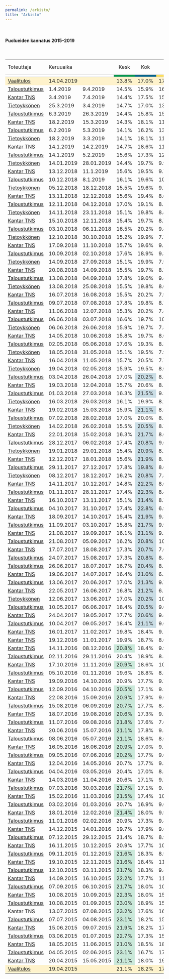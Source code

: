 ```yaml
---
permalink: /arkisto/
title: "Arkisto"
---
```

<br>
<h4>Puolueiden kannatus 2015–2019</h4><br>
<div style="overflow-x:auto;">
<table>
<tr style="text-align:center"><td style="text-align:left">Toteuttaja</td><td style="text-align:left">Keruuaika</td><td></td><td>Kesk</td><td>Kok</td><td>PS</td><td>SDP</td><td>Vihr</td><td>Vas</td><td>SFP</td><td>KD</td><td>Sin</td><td>Muut</td><td style="text-align:left">Otanta</td><td style="text-align:left">Ilmoitettu virhemarginaali</td></tr>

<tr style="border-top:1px solid lightgrey; border-bottom:1px solid lightgrey">
					<td style="background-color:white"></td>
					<td colspan="2" style="background-color:white"></td>
					<td style="background-color:#01954B"></td>
					<td style="background-color:#006288"></td>
					<td style="background-color:#FFDE55"></td>
					<td style="background-color:#E11931"></td>
					<td style="background-color:#61BF1A"></td>
					<td style="background-color:#941E24"></td>
					<td style="background-color:#FFDD93"></td>
					<td style="background-color:#18359B"></td>
					<td style="background-color:#003680"></td>
					<td style="background-color:grey"></td>
					<td style="background-color:white"></td>
					<td style="background-color:white"></td>
				</tr>

<tr style="background-color:#fef2cb">
<td><a href="https://web.archive.org/web/20210126104221/https://tulospalvelu.vaalit.fi/EKV-2019/fi/tulos_kokomaa.html" target="_blank" rel="noopener">Vaalitulos</td><td colspan="2">14.04.2019</td>
<td>13.8%</td>
<td>17.0%</td>
<td>17.5%</td>
<td>17.7%</td>
<td>11.5%</td>
<td>8.2%</td>
<td>4.5%</td>
<td>3.9%</td>
<td>1.0%</td>
<td>4.4%</td>
<td>&#8211;</td>
<td>&#8211;</td>
<td>&#8211;</td>
</tr>

<tr>
<td><a href="https://web.archive.org/web/20210126104221/https://yle.fi/uutiset/3-10731903" target="_blank" rel="noopener">Taloustutkimus</a></td>
<td>1.4.2019</td>
<td>9.4.2019</td>
<td>14.5%</td>
<td>15.9%</td>
<td>16.3%</td>
<td style="background-color:#E1193133">19.0%</td>
<td>12.2%</td>
<td>8.7%</td>
<td>4.9%</td>
<td>4.3%</td>
<td>0.8%</td>
<td>3.1%</td>
<td>1253</td>
<td>2.3%</td>
</tr>

<tr>
<td><a href="https://web.archive.org/web/20210126104221/https://www.hs.fi/politiikka/art-2000006063719.html" target="_blank" rel="noopener">Kantar TNS</a></td>
<td>3.4.2019</td>
<td>7.4.2019</td>
<td>14.4%</td>
<td>17.5%</td>
<td>15.0%</td>
<td style="background-color:#E1193133">19.5%</td>
<td>12.0%</td>
<td>9.6%</td>
<td>4.4%</td>
<td>4.1%</td>
<td>1.1%</td>
<td>2.4%</td>
<td>2000</td>
<td>2.3%</td>
</tr>

<tr>
<td><a href="https://web.archive.org/web/20210126104221/https://www.iltalehti.fi/eduskuntavaalit-2019/a/bf9585db-d2a3-4e8c-8df3-6b582119fe44" target="_blank" rel="noopener">Tietoykkönen</a></td>
<td>25.3.2019</td>
<td>3.4.2019</td>
<td>14.7%</td>
<td>17.0%</td>
<td>13.4%</td>
<td style="background-color:#E1193133">19.6%</td>
<td>13.3%</td>
<td>9.1%</td>
<td>3.9%</td>
<td>4.1%</td>
<td>2.0%</td>
<td>2.9%</td>
<td>1202</td>
<td>2.3%</td>
</tr>

<tr>
<td><a href="https://web.archive.org/web/20210126104221/https://yle.fi/uutiset/3-10711554" target="_blank" rel="noopener">Taloustutkimus</a></td>
<td>6.3.2019</td>
<td>26.3.2019</td>
<td>14.4%</td>
<td>15.8%</td>
<td>15.1%</td>
<td style="background-color:#E1193133">20.1%</td>
<td>13.0%</td>
<td>8.9%</td>
<td>4.3%</td>
<td>3.5%</td>
<td>0.9%</td>
<td>3.1%</td>
<td>1222</td>
<td>2.3%</td>
</tr>

<tr>
<td><a href="https://web.archive.org/web/20210126104221/https://www.hs.fi/politiikka/art-2000006041160.html" target="_blank" rel="noopener">Kantar TNS</a></td>
<td>18.2.2019</td>
<td>15.3.2019</td>
<td>14.3%</td>
<td>18.1%</td>
<td>11.1%</td>
<td style="background-color:#E1193133">21.0%</td>
<td>14.0%</td>
<td>8.9%</td>
<td>4.4%</td>
<td>4.2%</td>
<td>1.2%</td>
<td>2.8%</td>
<td>2490</td>
<td>2.0%</td>
</tr>

<tr>
<td><a href="https://web.archive.org/web/20210126104221/https://yle.fi/uutiset/3-10675599" target="_blank" rel="noopener">Taloustutkimus</a></td>
<td>6.2.2019</td>
<td>5.3.2019</td>
<td>14.1%</td>
<td>16.2%</td>
<td>13.3%</td>
<td style="background-color:#E1193133">21.3%</td>
<td>13.7%</td>
<td>8.9%</td>
<td>4.7%</td>
<td>3.5%</td>
<td>1.8%</td>
<td>2.5%</td>
<td>1777</td>
<td>2.0%</td>
</tr>

<tr>
<td><a href="https://web.archive.org/web/20210126104221/https://www.iltalehti.fi/politiikka/a/0aa498ae-9177-4503-8fff-1144d50093bb" target="_blank" rel="noopener">Tietoykkönen</a></td>
<td>18.2.2019</td>
<td>3.3.2019</td>
<td>14.1%</td>
<td>18.1%</td>
<td>11.2%</td>
<td style="background-color:#E1193133">21.3%</td>
<td>13.2%</td>
<td>9.0%</td>
<td>4.1%</td>
<td>4.1%</td>
<td>2.3%</td>
<td>2.6%</td>
<td>1198</td>
<td>2.3%</td>
</tr>

<tr>
<td><a href="https://web.archive.org/web/20210126104221/https://www.hs.fi/politiikka/art-2000006008160.html" target="_blank" rel="noopener">Kantar TNS</a></td>
<td>14.1.2019</td>
<td>14.2.2019</td>
<td>14.7%</td>
<td>18.6%</td>
<td>11.4%</td>
<td style="background-color:#E1193133">20.8%</td>
<td>13.6%</td>
<td>8.7%</td>
<td>4.3%</td>
<td>4.0%</td>
<td>1.0%</td>
<td>2.9%</td>
<td>1693</td>
<td>2.0%</td>
</tr>

<tr>
<td><a href="https://web.archive.org/web/20210126104221/https://yle.fi/uutiset/3-10633111" target="_blank" rel="noopener">Taloustutkimus</a></td>
<td>14.1.2019</td>
<td>5.2.2019</td>
<td>15.6%</td>
<td>17.3%</td>
<td>12.0%</td>
<td style="background-color:#E1193133">20.1%</td>
<td>14.6%</td>
<td>8.6%</td>
<td>4.0%</td>
<td>3.6%</td>
<td>1.4%</td>
<td>2.7%</td>
<td>1794</td>
<td>2.0%</td>
</tr>

<tr>
<td><a href="https://web.archive.org/web/20210126104221/https://www.iltalehti.fi/politiikka/a/517e1d9b-b560-4b06-abdb-68e76801b627" target="_blank" rel="noopener">Tietoykkönen</td>
<td>14.01.2019</td>
<td>28.01.2019</td>
<td>14.4%</td>
<td>19.7%</td>
<td>9.9%</td>
<td style="background-color:#E1193133">21.0%</td>
<td>13.0%</td>
<td>8.9%</td>
<td>4.2%</td>
<td>4.3%</td>
<td>2.1%</td>
<td>2.5%</td>
<td>1145</td>
<td>2.4%</td>
</tr>

<tr>
<td><a href="https://web.archive.org/web/20210126104221/https://www.hs.fi/politiikka/art-2000005967576.html" target="_blank" rel="noopener">Kantar TNS</td>
<td>13.12.2018</td>
<td>11.1.2019</td>
<td>15.6%</td>
<td>19.5%</td>
<td>9.7%</td>
<td style="background-color:#E1193133">20.9%</td>
<td>12.9%</td>
<td>9.4%</td>
<td>4.3%</td>
<td>4.0%</td>
<td>1.1%</td>
<td>2.6%</td>
<td>2282</td>
<td>2.0%</td>
</tr>

<tr>
<td><a href="https://web.archive.org/web/20210126104221/https://yle.fi/uutiset/3-10588026" target="_blank" rel="noopener">Taloustutkimus</td>
<td>10.12.2018</td>
<td>8.1.2019</td>
<td>16.1%</td>
<td>19.6%</td>
<td>10.2%</td>
<td style="background-color:#E1193133">21.2%</td>
<td>13.6%</td>
<td>9.5%</td>
<td>2.5%</td>
<td>4.2%</td>
<td>1.0%</td>
<td>2.1%</td>
<td>1534</td>
<td>2.1%</td>
</tr>

<tr><td><a href="https://web.archive.org/web/20210126104221/https://www.iltalehti.fi/politiikka/a/074e55f6-9bdf-41fe-8bb9-7774f58a6697" target="_blank" rel="noopener">Tietoykkönen</td><td>05.12.2018</td><td>18.12.2018</td><td>15.5%</td><td>19.6%</td><td>9.7%</td><td style="background-color:#E1193133">20.7%</td><td>12.9%</td><td>9.1%</td><td>4.1%</td><td>3.9%</td><td>1.8%</td><td>2.7%</td><td>1150</td><td>2.3%</td></tr>

<tr><td><a href="https://web.archive.org/web/20210126104221/https://www.hs.fi/politiikka/art-2000005933593.html" target="_blank" rel="noopener">Kantar TNS</td><td>13.11.2018</td><td>12.12.2018</td><td>15.6%</td><td>19.4%</td><td>8.6%</td><td style="background-color:#E1193133">21.4%</td><td>13.4%</td><td>9.6%</td><td>4.4%</td><td>4.1%</td><td>1.2%</td><td>2.3%</td><td>2280</td><td>2.0%</td></tr>

<tr><td><a href="https://web.archive.org/web/20210126104221/https://yle.fi/uutiset/3-10540626" target="_blank" rel="noopener">Taloustutkimus</td><td>12.11.2018</td><td>04.12.2018</td><td>17.0%</td><td>19.1%</td><td>8.1%</td><td style="background-color:#E1193133">21.5%</td><td>13.9%</td><td>8.5%</td><td>4.0%</td><td>4.1%</td><td>1.5%</td><td>2.3%</td><td>1810</td><td>2.0%</td></tr>

<tr><td><a href="https://web.archive.org/web/20210126104221/https://www.iltalehti.fi/politiikka/a/54bb6f61-a1a3-4e85-9ca2-a83099784e05" target="_blank" rel="noopener">Tietoykkönen</td><td>14.11.2018</td><td>23.11.2018</td><td>15.1%</td><td>19.8%</td><td>8.4%</td><td style="background-color:#E1193133">21.4%</td><td>13.6%</td><td>9.3%</td><td>4.5%</td><td>3.7%</td><td>2.2%</td><td>2.0%</td><td>1164</td><td>2.4%</td></tr>

<tr><td><a href="https://web.archive.org/web/20210126104221/https://www.hs.fi/politiikka/art-2000005901149.html" target="_blank" rel="noopener">Kantar TNS</td><td>15.10.2018</td><td>12.11.2018</td><td>15.4%</td><td>19.7%</td><td>8.7%</td><td style="background-color:#E1193133">22.4%</td><td>12.5%</td><td>9.7%</td><td>4.4%</td><td>4.0%</td><td>1.2%</td><td>2.0%</td><td>2314</td><td>2.0%</td></tr>

<tr><td><a href="https://web.archive.org/web/20210126104221/https://yle.fi/uutiset/3-10496137" target="_blank" rel="noopener">Taloustutkimus</td><td>03.10.2018</td><td>06.11.2018</td><td>16.5%</td><td>20.2%</td><td>9.8%</td><td style="background-color:#E1193133">22.7%</td><td>11.3%</td><td>9.2%</td><td>4.3%</td><td>3.5%</td><td>1.1%</td><td>1.4%</td><td>2024</td><td>1.8%</td></tr>

<tr><td><a href="https://web.archive.org/web/20210126104221/https://www.iltalehti.fi/politiikka/e655ddb1-976c-496e-8e6f-4caa393113cf_pi.shtml" target="_blank" rel="noopener">Tietoykkönen</td><td>12.10.2018</td><td>30.10.2018</td><td>15.2%</td><td>19.9%</td><td>7.7%</td><td style="background-color:#E1193133">22.0%</td><td>12.9%</td><td>9.5%</td><td>4.2%</td><td>3.8%</td><td>2.3%</td><td>2.5%</td><td>1107</td><td>2.4%</td></tr>

<tr><td><a href="https://web.archive.org/web/20210126104221/https://www.hs.fi/politiikka/art-2000005865488.html" target="_blank" rel="noopener">Kantar TNS</td><td>17.09.2018</td><td>11.10.2018</td><td>15.7%</td><td>19.6%</td><td>9.1%</td><td style="background-color:#E1193133">22.0%</td><td>12.0%</td><td>9.8%</td><td>4.4%</td><td>3.8%</td><td>1.4%</td><td>2.2%</td><td>2386</td><td>2.0%</td></tr>

<tr><td><a href="https://web.archive.org/web/20210126104221/https://yle.fi/uutiset/3-10436852" target="_blank" rel="noopener">Taloustutkimus</td><td>10.09.2018</td><td>02.10.2018</td><td>17.6%</td><td>18.9%</td><td>9.3%</td><td style="background-color:#E1193133">22.6%</td><td>11.6%</td><td>9.8%</td><td>3.7%</td><td>4.1%</td><td>1.1%</td><td>1.3%</td><td>1394</td><td>2.1%</td></tr>

<tr><td><a href="https://web.archive.org/web/20210126104221/https://www.aamulehti.fi/uutiset/uusi-kannatuskysely-julki-vihreiden-alamaki-jatkuu-yha-touko-aallon-sijainen-maria-ohisalo-viime-kesa-oli-kaannekohta-201223416/" target="_blank" rel="noopener">Tietoykkönen</td><td>14.09.2018</td><td>27.09.2018</td><td>15.1%</td><td>19.9%</td><td>7.9%</td><td style="background-color:#E1193133">22.2%</td><td>12.3%</td><td>9.5%</td><td>4.3%</td><td>3.9%</td><td>2.5%</td><td>2.4%</td><td>1052</td><td>2.5%</td></tr>

<tr><td><a href="https://web.archive.org/web/20210126104221/https://www.hs.fi/politiikka/art-2000005832925.html" target="_blank" rel="noopener">Kantar TNS</td><td>20.08.2018</td><td>14.09.2018</td><td>15.5%</td><td>19.7%</td><td>8.7%</td><td style="background-color:#E1193133">21.4%</td><td>12.9%</td><td>9.6%</td><td>4.5%</td><td>3.9%</td><td>1.6%</td><td>2.2%</td><td>1595</td><td>2.0%</td></tr>

<tr><td><a href="https://web.archive.org/web/20210126104221/https://yle.fi/uutiset/3-10387592" target="_blank" rel="noopener">Taloustutkimus</td><td>13.08.2018</td><td>04.09.2018</td><td>17.8%</td><td>19.0%</td><td>9.4%</td><td style="background-color:#E1193133">20.3%</td><td>12.6%</td><td>9.1%</td><td>4.3%</td><td>3.5%</td><td>1.6%</td><td>2.4%</td><td>1460</td><td>2.1%</td></tr>

<tr><td><a href="https://web.archive.org/web/20210126104221/https://www.aamulehti.fi/uutiset/kannatuskysely-sdpn-antti-rinne-alkaa-jo-nayttaa-paaministerilta-ero-kokoomukseen-venyy-201168929/" target="_blank" rel="noopener">Tietoykkönen</td><td>13.08.2018</td><td>25.08.2018</td><td>15.5%</td><td>19.8%</td><td>8.0%</td><td style="background-color:#E1193133">21.9%</td><td>13.1%</td><td>9.1%</td><td>4.2%</td><td>3.7%</td><td>2.1%</td><td>2.6%</td><td>1157</td><td>2.4%</td></tr>

<tr><td><a href="https://web.archive.org/web/20210126104221/https://www.hs.fi/politiikka/art-2000005800045.html" target="_blank" rel="noopener">Kantar TNS</td><td>16.07.2018</td><td>16.08.2018</td><td>15.5%</td><td>20.2%</td><td>7.9%</td><td style="background-color:#E1193133">21.7%</td><td>13.7%</td><td>9.6%</td><td>4.3%</td><td>4.1%</td><td>1.2%</td><td>2.0%</td><td>1544</td><td>2.0%</td></tr>

<tr><td><a href="https://web.archive.org/web/20210126104221/https://yle.fi/uutiset/3-10343087" target="_blank" rel="noopener">Taloustutkimus</td><td>09.07.2018</td><td>07.08.2018</td><td>17.8%</td><td>19.8%</td><td>8.7%</td><td style="background-color:#E1193133">21.2%</td><td>13.6%</td><td>7.7%</td><td>4.3%</td><td>3.8%</td><td>0.8%</td><td>2.3%</td><td>1501</td><td>2.1%</td></tr>

<tr><td><a href="https://web.archive.org/web/20210126104221/https://www.hs.fi/politiikka/art-2000005760310.html" target="_blank" rel="noopener">Kantar TNS</td><td>11.06.2018</td><td>12.07.2018</td><td>15.3%</td><td>20.2%</td><td>7.8%</td><td style="background-color:#E1193133">22.1%</td><td>13.2%</td><td>9.6%</td><td>4.3%</td><td>4.2%</td><td>1.3%</td><td>2.0%</td><td>1660</td><td>2.0%</td></tr>

<tr><td><a href="https://web.archive.org/web/20210126104221/https://yle.fi/uutiset/3-10287615" target="_blank" rel="noopener">Taloustutkimus</td><td>06.06.2018</td><td>03.07.2018</td><td>16.6%</td><td>19.7%</td><td>10.3%</td><td style="background-color:#E1193133">20.3%</td><td>13.9%</td><td>8.6%</td><td>3.3%</td><td>3.6%</td><td>1.1%</td><td>2.6%</td><td>1540</td><td>2.1%</td></tr>

<tr><td><a href="https://web.archive.org/web/20210126104221/https://www.iltalehti.fi/politiikka/201806282201041161_pi.shtml" target="_blank" rel="noopener">Tietoykkönen</td><td>06.06.2018</td><td>26.06.2018</td><td>15.9%</td><td>19.7%</td><td>7.8%</td><td style="background-color:#E1193133">20.2%</td><td>13.9%</td><td>9.4%</td><td>4.6%</td><td>3.9%</td><td>2.6%</td><td>2.0%</td><td>1145</td><td>2.3%</td></tr>

<tr><td><a href="https://web.archive.org/web/20210126104221/https://www.hs.fi/politiikka/art-2000005718665.html" target="_blank" rel="noopener">Kantar TNS</td><td>14.05.2018</td><td>10.06.2018</td><td>15.8%</td><td>19.7%</td><td>8.0%</td><td style="background-color:#E1193133">21.6%</td><td>13.5%</td><td>9.2%</td><td>4.5%</td><td>3.9%</td><td>1.7%</td><td>2.1%</td><td>1520</td><td>2.0%</td></tr>

<tr><td><a href="https://web.archive.org/web/20210126104221/https://yle.fi/uutiset/3-10240365#start=252" target="_blank" rel="noopener">Taloustutkimus</td><td>02.05.2018</td><td>05.06.2018</td><td>17.6%</td><td>19.3%</td><td>8.3%</td><td style="background-color:#E1193133">20.0%</td><td>14.4%</td><td>8.9%</td><td>3.9%</td><td>3.4%</td><td>1.7%</td><td>2.5%</td><td>2115</td><td>1.8%</td></tr>

<tr><td><a href="https://web.archive.org/web/20210126104221/https://www.iltalehti.fi/politiikka/201806032200988376_pi.shtml" target="_blank" rel="noopener">Tietoykkönen</td><td>18.05.2018</td><td>31.05.2018</td><td>15.1%</td><td>19.5%</td><td>7.9%</td><td style="background-color:#E1193133">21.2%</td><td>13.1%</td><td>9.0%</td><td>4.8%</td><td>4.3%</td><td>2.5%</td><td>2.6%</td><td>1152</td><td>2.4%</td></tr>

<tr><td><a href="https://web.archive.org/web/20210126104221/https://www.hs.fi/politiikka/art-2000005682873.html" target="_blank" rel="noopener">Kantar TNS</td><td>16.04.2018</td><td>11.05.2018</td><td>15.7%</td><td>20.5%</td><td>7.7%</td><td style="background-color:#E1193133">21.2%</td><td>14.2%</td><td>8.7%</td><td>4.4%</td><td>3.8%</td><td>1.7%</td><td>2.1%</td><td>1580</td><td>2.0%</td></tr>

<tr><td><a href="https://web.archive.org/web/20210126104221/http://www.iltalehti.fi/politiikka/201805042200923588_pi.shtml" target="_blank" rel="noopener">Tietoykkönen</td><td>19.04.2018</td><td>02.05.2018</td><td>15.9%</td><td>19.5%</td><td>8.0%</td><td style="background-color:#E1193133">21.8%</td><td>13.2%</td><td>8.7%</td><td>4.6%</td><td>4.0%</td><td>2.1%</td><td>2.2%</td><td>1138</td><td>2.4%</td></tr>

<tr><td><a href="https://web.archive.org/web/20210126104221/https://yle.fi/uutiset/3-10187200" target="_blank" rel="noopener">Taloustutkimus</td><td>03.04.2018</td><td>26.04.2018</td><td>17.0%</td><td style="background-color:#00628833">20.2%</td><td>8.5%</td><td>20.0%</td><td>14.9%</td><td>9.1%</td><td>3.7%</td><td>3.3%</td><td>1.5%</td><td>1.8%</td><td>1505</td><td>2.1%</td></tr>

<tr><td><a href="https://web.archive.org/web/20210126104221/https://www.hs.fi/politiikka/art-2000005645553.html" target="_blank" rel="noopener">Kantar TNS</td><td>19.03.2018</td><td>12.04.2018</td><td>15.7%</td><td>20.6%</td><td>8.1%</td><td style="background-color:#E1193133">21.4%</td><td>14.0%</td><td>8.9%</td><td>4.2%</td><td>3.5%</td><td>1.6%</td><td>2.0%</td><td>1530</td><td>2.0%</td></tr>

<tr><td><a href="https://web.archive.org/web/20210126104221/https://yle.fi/uutiset/3-10136813" target="_blank" rel="noopener">Taloustutkimus</td><td>01.03.2018</td><td>27.03.2018</td><td>16.3%</td><td style="background-color:#00628833">21.5%</td><td>9.2%</td><td>20.2%</td><td>14.2%</td><td>9.0%</td><td>3.5%</td><td>3.3%</td><td>1.5%</td><td>1.3%</td><td>1603</td><td>2.1%</td></tr>

<tr><td><a href="https://web.archive.org/web/20210126104221/http://www.iltalehti.fi/politiikka/201803282200843367_pi.shtml" target="_blank" rel="noopener">Tietoykkönen</td><td>16.03.2018</td><td>26.03.2018</td><td>16.1%</td><td>19.9%</td><td>8.2%</td><td style="background-color:#E1193133">21.0%</td><td>13.3%</td><td>8.7%</td><td>4.4%</td><td>3.9%</td><td>2.0%</td><td>2.5%</td><td>1148</td><td>2.5%</td></tr>

<tr><td><a href="https://web.archive.org/web/20210126104221/https://www.hs.fi/politiikka/art-2000005608179.html" target="_blank" rel="noopener">Kantar TNS</td><td>19.02.2018</td><td>15.03.2018</td><td>15.9%</td><td style="background-color:#00628833">21.1%</td><td>8.5%</td><td>20.8%</td><td>14.5%</td><td>8.5%</td><td>4.1%</td><td>3.2%</td><td>1.4%</td><td>2.0%</td><td>1400</td><td>2.0%</td></tr>

<tr><td><a href="https://web.archive.org/web/20210126104221/https://yle.fi/uutiset/3-10096785" target="_blank" rel="noopener">Taloustutkimus</td><td>07.02.2018</td><td>28.02.2018</td><td>17.0%</td><td>20.0%</td><td>8.5%</td><td style="background-color:#E1193133">21.0%</td><td>14.5%</td><td>8.9%</td><td>2.9%</td><td>3.3%</td><td>1.6%</td><td>2.3%</td><td>1655</td><td>2.1%</td></tr>

<tr><td><a href="https://web.archive.org/web/20210126104221/http://www.iltalehti.fi/politiikka/201802272200776024_pi.shtml" target="_blank" rel="noopener">Tietoykkönen</td><td>14.02.2018</td><td>26.02.2018</td><td>15.5%</td><td style="background-color:#00628833">20.5%</td><td>8.7%</td><td>19.6%</td><td>13.6%</td><td>8.8%</td><td>4.8%</td><td>3.9%</td><td>2.3%</td><td>2.3%</td><td>1142</td><td>2.3%</td></tr>

<tr><td><a href="https://web.archive.org/web/20210126104221/https://www.hs.fi/politiikka/art-2000005577104.html" target="_blank" rel="noopener">Kantar TNS</td><td>22.01.2018</td><td>15.02.2018</td><td>16.3%</td><td style="background-color:#00628833">21.7%</td><td>8.6%</td><td>19.0%</td><td>14.4%</td><td>9.1%</td><td>4.2%</td><td>3.4%</td><td>1.3%</td><td>2.0%</td><td>1400</td><td>?</td></tr>

<tr><td><a href="https://web.archive.org/web/20210126104221/https://yle.fi/uutiset/3-10063466" target="_blank" rel="noopener">Taloustutkimus</td><td>28.12.2017</td><td>06.02.2018</td><td>17.4%</td><td style="background-color:#00628833">20.8%</td><td>9.6%</td><td>18.7%</td><td>14.0%</td><td>8.1%</td><td>4.6%</td><td>3.2%</td><td>1.6%</td><td>2.0%</td><td>2748</td><td>1.6%</td></tr>

<tr><td><a href="https://web.archive.org/web/20210126104221/http://www.iltalehti.fi/politiikka/201801292200705409_pi.shtml" target="_blank" rel="noopener">Tietoykkönen</td><td>19.01.2018</td><td>29.01.2018</td><td>15.4%</td><td style="background-color:#00628833">20.9%</td><td>8.2%</td><td>19.2%</td><td>14.5%</td><td>8.6%</td><td>4.6%</td><td>3.9%</td><td>2.7%</td><td>2.0%</td><td>1208</td><td>2.3%</td></tr>

<tr><td><a href="https://web.archive.org/web/20210126104221/https://www.hs.fi/politiikka/art-2000005546924.html" target="_blank" rel="noopener">Kantar TNS</td><td>12.12.2017</td><td>18.01.2018</td><td>15.6%</td><td style="background-color:#00628833">21.9%</td><td>8.1%</td><td>19.0%</td><td>15.5%</td><td>8.8%</td><td>4.4%</td><td>3.4%</td><td>1.5%</td><td>1.8%</td><td>1400</td><td>?</td></tr>

<tr><td><a href="https://web.archive.org/web/20210126104221/https://yle.fi/uutiset/3-9996681" target="_blank" rel="noopener">Taloustutkimus</td><td>29.11.2017</td><td>27.12.2017</td><td>17.8%</td><td style="background-color:#00628833">19.8%</td><td>8.6%</td><td>17.8%</td><td>14.0%</td><td>8.8%</td><td>4.6%</td><td>4.0%</td><td>2.3%</td><td>2.3%</td><td>1595</td><td>2.0%</td></tr>

<tr><td><a href="https://web.archive.org/web/20210126104221/http://www.iltalehti.fi/politiikka/201712222200623847_pi.shtml" target="_blank" rel="noopener">Tietoykkönen</td><td>08.12.2017</td><td>18.12.2017</td><td>16.2%</td><td style="background-color:#00628833">20.8%</td><td>7.8%</td><td>20.1%</td><td>13.7%</td><td>9.0%</td><td>4.8%</td><td>4.1%</td><td>1.8%</td><td>1.7%</td><td>1146</td><td>2.4%</td></tr>

<tr><td><a href="https://web.archive.org/web/20210126104221/https://www.hs.fi/politiikka/art-2000005488961.html" target="_blank" rel="noopener">Kantar TNS</td><td>14.11.2017</td><td>10.12.2017</td><td>14.8%</td><td style="background-color:#00628833">22.2%</td><td>8.0%</td><td>19.0%</td><td>15.4%</td><td>9.3%</td><td>4.4%</td><td>3.3%</td><td>1.6%</td><td>2.0%</td><td>1555</td><td>2.0%</td></tr>

<tr><td><a href="https://web.archive.org/web/20210126104221/https://yle.fi/uutiset/3-9955728" target="_blank" rel="noopener">Taloustutkimus</td><td>01.11.2017</td><td>28.11.2017</td><td>17.4%</td><td style="background-color:#00628833">22.3%</td><td>8.4%</td><td>19.7%</td><td>14.2%</td><td>8.0%</td><td>3.5%</td><td>3.6%</td><td>1.1%</td><td>1.8%</td><td>1774</td><td>1.9%</td></tr>

<tr><td><a href="https://web.archive.org/web/20210126104221/https://www.hs.fi/politiikka/art-2000005455466.html" target="_blank" rel="noopener">Kantar TNS</td><td>16.10.2017</td><td>13.11.2017</td><td>15.1%</td><td style="background-color:#00628833">21.4%</td><td>8.7%</td><td>19.0%</td><td>15.7%</td><td>8.8%</td><td>4.4%</td><td>3.3%</td><td>1.6%</td><td>2.0%</td><td>1400</td><td>2.0%</td></tr>

<tr><td><a href="https://web.archive.org/web/20210126104221/https://yle.fi/uutiset/3-9911028" target="_blank" rel="noopener">Taloustutkimus</td><td>04.10.2017</td><td>31.10.2017</td><td>17.4%</td><td style="background-color:#00628833">22.8%</td><td>6.9%</td><td>18.4%</td><td>14.0%</td><td>9.0%</td><td>4.9%</td><td>3.4%</td><td>1.3%</td><td>1.9%</td><td>1473</td><td>2.1%%</td></tr>

<tr><td><a href="https://web.archive.org/web/20210126104221/https://www.hs.fi/politiikka/art-2000005417380.html" target="_blank" rel="noopener">Kantar TNS</td><td>18.09.2017</td><td>14.10.2017</td><td>15.4%</td><td style="background-color:#00628833">21.9%</td><td>9.3%</td><td>18.1%</td><td>16.1%</td><td>8.2%</td><td>4.4%</td><td>3.3%</td><td>1.3%</td><td>2.0%</td><td>1400</td><td>2%%</td></tr>

<tr><td><a href="https://web.archive.org/web/20210126104221/https://yle.fi/uutiset/3-9865602" target="_blank" rel="noopener">Taloustutkimus</td><td>11.09.2017</td><td>03.10.2017</td><td>15.8%</td><td style="background-color:#00628833">21.7%</td><td>9.9%</td><td>17.3%</td><td>16.6%</td><td>8.3%</td><td>3.5%</td><td>3.9%</td><td>1.5%</td><td>1.5%</td><td>1204</td><td>2.3%</td></tr>

<tr><td><a href="https://web.archive.org/web/20210126104221/http://www.hs.fi/politiikka/art-2000005379688.html" target="_blank" rel="noopener">Kantar TNS</td><td>21.08.2017</td><td>19.09.2017</td><td>16.1%</td><td style="background-color:#00628833">21.1%</td><td>9.2%</td><td>17.8%</td><td>16.7%</td><td>7.9%</td><td>4.5%</td><td>3.2%</td><td>1.3%</td><td>2.2%</td><td>1733</td><td>2.0%</td></tr>

<tr><td><a href="https://web.archive.org/web/20210126104221/https://yle.fi/uutiset/3-9818447" target="_blank" rel="noopener">Taloustutkimus</td><td>21.08.2017</td><td>05.09.2017</td><td>16.2%</td><td style="background-color:#00628833">20.8%</td><td>10.3%</td><td>15.6%</td><td>17.8%</td><td>8.2%</td><td>4.5%</td><td>3.3%</td><td>1.4%</td><td>1.9%</td><td>1163</td><td>2.3%</td></tr>

<tr><td><a href="https://web.archive.org/web/20210126104221/http://www.hs.fi/politiikka/art-2000005342732.html" target="_blank" rel="noopener">Kantar TNS</td><td>17.07.2017</td><td>18.08.2017</td><td>17.3%</td><td style="background-color:#00628833">20.7%</td><td>7.0%</td><td>17.3%</td><td>17.5%</td><td>8.4%</td><td>4.5%</td><td>3.5%</td><td>1.7%</td><td>2.1%</td><td>1400</td><td>2.0%</td></tr>

<tr><td><a href="https://web.archive.org/web/20210126104221/https://yle.fi/uutiset/3-9779594" target="_blank" rel="noopener">Taloustutkimus</td><td>24.07.2017</td><td>15.08.2017</td><td>17.3%</td><td style="background-color:#00628833">20.8%</td><td>8.8%</td><td>15.9%</td><td>17.6%</td><td>7.7%</td><td>4.8%</td><td>3.7%</td><td>1.6%</td><td>1.8%</td><td>1162</td><td>2.3%</td></tr>

<tr><td><a href="https://web.archive.org/web/20210126104221/https://yle.fi/uutiset/3-9729958" target="_blank" rel="noopener">Taloustutkimus</td><td>26.06.2017</td><td>18.07.2017</td><td>16.7%</td><td style="background-color:#00628833">20.4%</td><td>8.1%</td><td>18.5%</td><td>16.0%</td><td>9.2%</td><td>4.7%</td><td>3.9%</td><td>0.7%</td><td>1.8%</td><td>1248</td><td>2.3%</td></tr>

<tr><td><a href="https://web.archive.org/web/20210126104221/http://www.hs.fi/politiikka/art-2000005295694.html" target="_blank" rel="noopener">Kantar TNS</td><td>19.06.2017</td><td>14.07.2017</td><td>16.4%</td><td style="background-color:#00628833">21.0%</td><td>6.3%</td><td>19.6%</td><td>15.5%</td><td>8.9%</td><td>4.4%</td><td>3.3%</td><td>2.5%</td><td>2.1%</td><td>1400</td><td>2.0%</td></tr>

<tr><td><a href="https://web.archive.org/web/20210126104221/https://yle.fi/uutiset/3-9684222" target="_blank" rel="noopener">Taloustutkimus</td><td>13.06.2017</td><td>20.06.2017</td><td>17.0%</td><td style="background-color:#00628833">21.3%</td><td>9.7%</td><td>17.1%</td><td>15.1%</td><td>8.0%</td><td>4.0%</td><td>3.7%</td><td>2.3%</td><td>1.8%</td><td>1213</td><td>2.8%</td></tr>

<tr><td><a href="https://web.archive.org/web/20210126104221/http://www.hs.fi/politiikka/art-2000005264630.html" target="_blank" rel="noopener">Kantar TNS</td><td>22.05.2017</td><td>16.06.2017</td><td>16.8%</td><td style="background-color:#00628833">21.2%</td><td>6.1%</td><td>19.0%</td><td>14.9%</td><td>8.6%</td><td>4.3%</td><td>3.3%</td><td>3.9%</td><td>1.9%</td><td>1607</td><td>2.0%</td></tr>

<tr><td><a href="https://web.archive.org/web/20210126104221/http://www.iltalehti.fi/kotimaa/201706162200213822_u0.shtml" target="_blank" rel="noopener">Tietoykkönen</td><td>12.06.2017</td><td>13.06.2017</td><td>17.0%</td><td style="background-color:#00628833">20.2%</td><td>10.4%</td><td>17.8%</td><td>14.1%</td><td>9.1%</td><td>5.5%</td><td>4.2%</td><td>0.0%</td><td>1.7%</td><td>850</td><td>3.1%</td></tr>

<tr><td><a href="https://web.archive.org/web/20210126104221/https://yle.fi/uutiset/3-9654431" target="_blank" rel="noopener">Taloustutkimus</td><td>10.05.2017</td><td>06.06.2017</td><td>18.4%</td><td style="background-color:#00628833">20.5%</td><td>9.0%</td><td>17.7%</td><td>15.1%</td><td>8.8%</td><td>4.8%</td><td>3.7%</td><td>0.0%</td><td>2.0%</td><td>1774</td><td>1.9%</td></tr>

<tr><td><a href="https://web.archive.org/web/20210126104221/http://www.hs.fi/kotimaa/art-2000005229709.html" target="_blank" rel="noopener">Kantar TNS</td><td>24.04.2017</td><td>19.05.2017</td><td>17.7%</td><td style="background-color:#00628833">20.6%</td><td>9.4%</td><td>18.7%</td><td>14.3%</td><td>8.6%</td><td>4.6%</td><td>3.7%</td><td>0.0%</td><td>2.4%</td><td>1593</td><td>2.0%</td></tr>

<tr><td><a href="https://web.archive.org/web/20210126104221/http://yle.fi/uutiset/3-9604997" target="_blank" rel="noopener">Taloustutkimus</td><td>10.04.2017</td><td>09.05.2017</td><td>18.4%</td><td style="background-color:#00628833">21.1%</td><td>9.6%</td><td>18.6%</td><td>14.6%</td><td>7.7%</td><td>4.5%</td><td>3.6%</td><td>0.0%</td><td>1.9%</td><td>1957</td><td>1.8%</td></tr>

<tr><td><a href="https://web.archive.org/web/20210126104221/http://www.hs.fi/kotimaa/art-2000005093983.html" target="_blank" rel="noopener">Kantar TNS</td><td>16.01.2017</td><td>11.02.2017</td><td>19.8%</td><td>18.4%</td><td>9.1%</td><td style="background-color:#E1193133">21.6%</td><td>11.1%</td><td>9.1%</td><td>4.8%</td><td>3.5%</td><td>0.0%</td><td>2.6%</td><td>1400</td><td>2.0%</td></tr>

<tr><td><a href="https://web.archive.org/web/20210126104221/http://www.hs.fi/politiikka/art-2000005054805.html" target="_blank" rel="noopener">Kantar TNS</td><td>19.12.2016</td><td>11.01.2017</td><td>19.9%</td><td>18.7%</td><td>8.6%</td><td style="background-color:#E1193133">21.7%</td><td>12.1%</td><td>8.5%</td><td>4.4%</td><td>3.6%</td><td>0.0%</td><td>2.5%</td><td>1400</td><td>2.0%</td></tr>

<tr><td><a href="https://web.archive.org/web/20210126104221/http://www.hs.fi/politiikka/art-2000005008717.html" target="_blank" rel="noopener">Kantar TNS</td><td>14.11.2016</td><td>08.12.2016</td><td style="background-color:#01954B33">20.8%</td><td>18.4%</td><td>9.9%</td><td style="background-color:#E1193133">20.8%</td><td>11.2%</td><td>8.2%</td><td>4.6%</td><td>3.5%</td><td>0.0%</td><td>2.6%</td><td>1420</td><td>2.0%</td></tr>

<tr><td><a href="https://web.archive.org/web/20210126104221/http://yle.fi/uutiset/3-9328474" target="_blank" rel="noopener">Taloustutkimus</td><td>02.11.2016</td><td>29.11.2016</td><td>20.4%</td><td>18.9%</td><td>8.5%</td><td style="background-color:#E1193133">21.1%</td><td>12.6%</td><td>8.6%</td><td>4.0%</td><td>3.6%</td><td>0.0%</td><td>2.3%</td><td>1677</td><td>2.0%</td></tr>

<tr><td><a href="https://web.archive.org/web/20210126104221/http://www.hs.fi/kotimaa/a1479363044435" target="_blank" rel="noopener">Kantar TNS</td><td>17.10.2016</td><td>11.11.2016</td><td style="background-color:#01954B33">20.9%</td><td>18.6%</td><td>10.1%</td><td>20.4%</td><td>11.6%</td><td>7.9%</td><td>4.6%</td><td>3.5%</td><td>0.0%</td><td>2.4%</td><td>1404</td><td>2.0%</td></tr>

<tr><td><a href="https://web.archive.org/web/20210126104221/http://yle.fi/uutiset/3-9268198" target="_blank" rel="noopener">Taloustutkimus</td><td>05.10.2016</td><td>01.11.2016</td><td>19.6%</td><td>18.8%</td><td>8.5%</td><td style="background-color:#E1193133">21.2%</td><td>13.6%</td><td>8.7%</td><td>4.0%</td><td>3.4%</td><td>0.0%</td><td>2.2%</td><td>1430</td><td>2.1%</td></tr>

<tr><td><a href="https://web.archive.org/web/20210126104221/http://www.hs.fi/kotimaa/a1477191189316" target="_blank" rel="noopener">Kantar TNS</td><td>19.09.2016</td><td>14.10.2016</td><td>20.9%</td><td>17.7%</td><td>9.7%</td><td style="background-color:#E1193133">21.3%</td><td>11.8%</td><td>7.9%</td><td>4.7%</td><td>3.5%</td><td>0.0%</td><td>2.4%</td><td>1344</td><td>2.0%</td></tr>

<tr><td><a href="https://web.archive.org/web/20210126104221/http://yle.fi/uutiset/3-9213062" target="_blank" rel="noopener">Taloustutkimus</td><td>12.09.2016</td><td>04.10.2016</td><td style="background-color:#01954B33">20.5%</td><td>17.1%</td><td>9.2%</td><td style="background-color:#E1193133">20.5%</td><td>14.0%</td><td>8.8%</td><td>4.3%</td><td>3.8%</td><td>0.0%</td><td>1.8%</td><td>1132</td><td>1.8%</td></tr>

<tr><td><a href="https://web.archive.org/web/20210126104221/http://www.hs.fi/kotimaa/a1474609563653" target="_blank" rel="noopener">Kantar TNS</td><td>22.08.2016</td><td>15.09.2016</td><td style="background-color:#01954B33">20.9%</td><td>17.9%</td><td>9.6%</td><td>20.2%</td><td>12.6%</td><td>8.6%</td><td>4.6%</td><td>3.3%</td><td>0.0%</td><td>2.3%</td><td>1400</td><td>2.0%</td></tr>

<tr><td><a href="https://web.archive.org/web/20210126104221/http://yle.fi/uutiset/3-9149658" target="_blank" rel="noopener">Taloustutkimus</td><td>15.08.2016</td><td>06.09.2016</td><td style="background-color:#01954B33">20.7%</td><td>17.7%</td><td>8.4%</td><td>20.0%</td><td>13.6%</td><td>9.3%</td><td>4.7%</td><td>3.6%</td><td>0.0%</td><td>2.0%</td><td>1451</td><td>1.6%</td></tr>

<tr><td><a href="https://web.archive.org/web/20210126104221/http://www.hs.fi/kotimaa/a1472266991520" target="_blank" rel="noopener">Kantar TNS</td><td>18.07.2016</td><td>19.08.2016</td><td style="background-color:#01954B33">20.6%</td><td>17.3%</td><td>9.5%</td><td>19.1%</td><td>12.9%</td><td>9.6%</td><td>4.8%</td><td>3.7%</td><td>0.0%</td><td>2.5%</td><td>1400</td><td>?</td></tr>

<tr><td><a href="https://web.archive.org/web/20210126104221/http://yle.fi/uutiset/3-9084353" target="_blank" rel="noopener">Taloustutkimus</td><td>11.07.2016</td><td>09.08.2016</td><td style="background-color:#01954B33">21.8%</td><td>17.6%</td><td>7.6%</td><td>18.9%</td><td>13.7%</td><td>9.8%</td><td>4.3%</td><td>4.3%</td><td>0.0%</td><td>2.0%</td><td>1419</td><td>1.6%</td></tr>

<tr><td><a href="https://web.archive.org/web/20210126104221/http://www.hs.fi/kotimaa/a1469167144673" target="_blank" rel="noopener">Kantar TNS</td><td>20.06.2016</td><td>15.07.2016</td><td style="background-color:#01954B33">21.1%</td><td>17.8%</td><td>9.5%</td><td>18.7%</td><td>13.3%</td><td>9.0%</td><td>4.9%</td><td>3.4%</td><td>0.0%</td><td>2.3%</td><td>1400</td><td>2.0%</td></tr>

<tr><td><a href="https://web.archive.org/web/20210126104221/https://yle.fi/uutiset/3-9006503" target="_blank" rel="noopener">Taloustutkimus</td><td>08.06.2016</td><td>05.07.2016</td><td style="background-color:#01954B33">21.1%</td><td>18.6%</td><td>8.6%</td><td>18.2%</td><td>14.1%</td><td>9.2%</td><td>4.3%</td><td>3.6%</td><td>0.0%</td><td>2.3%</td><td>1469</td><td>1.6%</td></tr>

<tr><td><a href="https://web.archive.org/web/20210126104221/http://www.hs.fi/kotimaa/a1466578309843" target="_blank" rel="noopener">Kantar TNS</td><td>16.05.2016</td><td>16.06.2016</td><td style="background-color:#01954B33">20.9%</td><td>17.0%</td><td>9.1%</td><td>20.6%</td><td>13.6%</td><td>8.2%</td><td>4.7%</td><td>3.7%</td><td>0.0%</td><td>2.2%</td><td>1400</td><td>2.0%</td></tr>

<tr><td><a href="https://web.archive.org/web/20210126104221/https://yle.fi/uutiset/3-8938031" target="_blank" rel="noopener">Taloustutkimus</td><td>09.05.2016</td><td>07.06.2016</td><td style="background-color:#01954B33">20.2%</td><td>17.7%</td><td>9.0%</td><td>20.1%</td><td>14.8%</td><td>8.3%</td><td>4.2%</td><td>3.5%</td><td>0.0%</td><td>2.2%</td><td>2311</td><td>1.3%</td></tr>

<tr><td><a href="https://web.archive.org/web/20210126104221/http://www.hs.fi/kotimaa/a1463718237473" target="_blank" rel="noopener">Kantar TNS</td><td>12.04.2016</td><td>14.05.2016</td><td>20.7%</td><td>17.7%</td><td>9.3%</td><td style="background-color:#E1193133">22.0%</td><td>11.4%</td><td>9.0%</td><td>4.3%</td><td>3.4%</td><td>0.0%</td><td>2.2%</td><td>1622</td><td>2.0%</td></tr>

<tr><td><a href="https://web.archive.org/web/20210126104221/http://yle.fi/uutiset/3-8858274" target="_blank" rel="noopener">Taloustutkimus</td><td>04.04.2016</td><td>03.05.2016</td><td>20.4%</td><td>17.0%</td><td>8.5%</td><td style="background-color:#E1193133">21.5%</td><td>13.5%</td><td>8.5%</td><td>4.5%</td><td>3.6%</td><td>0.0%</td><td>2.5%</td><td>2682</td><td>1.3%</td></tr>

<tr><td><a href="https://web.archive.org/web/20210126104221/http://www.hs.fi/kotimaa/a1460611184042" target="_blank" rel="noopener">Kantar TNS</td><td>14.03.2016</td><td>11.04.2016</td><td>20.6%</td><td>17.1%</td><td>9.7%</td><td style="background-color:#E1193133">21.7%</td><td>11.7%</td><td>8.7%</td><td>4.4%</td><td>3.7%</td><td>0.0%</td><td>2.4%</td><td>1505</td><td>2.0%</td></tr>

<tr><td><a href="https://web.archive.org/web/20210126104221/http://yle.fi/uutiset/3-8778209" target="_blank" rel="noopener">Taloustutkimus</td><td>07.03.2016</td><td>30.03.2016</td><td style="background-color:#01954B33">21.7%</td><td>17.1%</td><td>9.5%</td><td>20.3%</td><td>12.5%</td><td>8.3%</td><td>4.7%</td><td>3.6%</td><td>0.0%</td><td>2.3%</td><td>1690</td><td>1.5%</td></tr>

<tr><td><a href="https://web.archive.org/web/20210126104221/http://www.hs.fi/kotimaa/a1458361251064" target="_blank" rel="noopener">Kantar TNS</td><td>15.02.2016</td><td>11.03.2016</td><td style="background-color:#01954B33">21.5%</td><td>17.4%</td><td>10.2%</td><td>21.4%</td><td>10.9%</td><td>8.3%</td><td>4.5%</td><td>3.5%</td><td>0.0%</td><td>2.3%</td><td>1507</td><td>2.0%</td></tr>

<tr><td><a href="https://web.archive.org/web/20210126104221/http://yle.fi/uutiset/3-8713712" target="_blank" rel="noopener">Taloustutkimus</td><td>03.02.2016</td><td>01.03.2016</td><td>20.7%</td><td>16.9%</td><td>9.0%</td><td style="background-color:#E1193133">22.9%</td><td>10.7%</td><td>8.9%</td><td>4.5%</td><td>3.9%</td><td>0.0%</td><td>2.5%</td><td>1689</td><td>1.5%</td></tr>

<tr><td><a href="https://web.archive.org/web/20210126104221/http://www.hs.fi/kotimaa/a1455778129641" target="_blank" rel="noopener">Kantar TNS</td><td>18.01.2016</td><td>12.02.2016</td><td style="background-color:#01954B33">21.4%</td><td>18.0%</td><td>9.9%</td><td>21.2%</td><td>10.8%</td><td>8.5%</td><td>4.3%</td><td>3.7%</td><td>0.0%</td><td>2.2%</td><td>1583</td><td>2.0%</td></tr>

<tr><td><a href="https://web.archive.org/web/20210126104221/http://yle.fi/uutiset/3-8647361" target="_blank" rel="noopener">Taloustutkimus</td><td>11.01.2016</td><td>02.02.2016</td><td>20.9%</td><td>17.3%</td><td>9.8%</td><td style="background-color:#E1193133">21.5%</td><td>12.3%</td><td>8.6%</td><td>4.1%</td><td>3.4%</td><td>0.0%</td><td>2.1%</td><td>1792</td><td>1.5%</td></tr>

<tr><td><a href="https://web.archive.org/web/20210126104221/http://www.hs.fi/kotimaa/a1453353392750" target="_blank" rel="noopener">Kantar TNS</td><td>14.12.2015</td><td>14.01.2016</td><td>19.7%</td><td>17.9%</td><td>9.6%</td><td style="background-color:#E1193133">22.8%</td><td>11.1%</td><td>7.9%</td><td>4.5%</td><td>4.2%</td><td>0.0%</td><td>2.3%</td><td>1532</td><td>2.0%</td></tr>

<tr><td><a href="https://web.archive.org/web/20210126104221/http://yle.fi/uutiset/3-8560361" target="_blank" rel="noopener">Taloustutkimus</td><td>07.12.2015</td><td>29.12.2015</td><td>21.4%</td><td>18.7%</td><td>8.9%</td><td style="background-color:#E1193133">22.7%</td><td>11.7%</td><td>7.3%</td><td>3.9%</td><td>3.4%</td><td>0.0%</td><td>2.0%</td><td>1300</td><td>1.8%</td></tr>

<tr><td><a href="https://web.archive.org/web/20210126104221/http://www.hs.fi/kotimaa/a1450332300708" target="_blank" rel="noopener">Kantar TNS</td><td>16.11.2015</td><td>10.12.2015</td><td>20.9%</td><td>17.7%</td><td>10.8%</td><td style="background-color:#E1193133">21.1%</td><td>11.3%</td><td>8.4%</td><td>4.3%</td><td>3.5%</td><td>0.0%</td><td>2.0%</td><td>1400</td><td>2.0%</td></tr>

<tr><td><a href="https://web.archive.org/web/20210126104221/http://yle.fi/uutiset/3-8499909" target="_blank" rel="noopener">Taloustutkimus</td><td>09.11.2015</td><td>01.12.2015</td><td style="background-color:#01954B33">21.6%</td><td>18.3%</td><td>8.9%</td><td>21.0%</td><td>12.6%</td><td>8.1%</td><td>4.6%</td><td>3.5%</td><td>0.0%</td><td>1.4%</td><td>1623</td><td>1.6%</td></tr>

<tr><td><a href="https://web.archive.org/web/20210126104221/http://www.hs.fi/kotimaa/a1447840479780" target="_blank" rel="noopener">Kantar TNS</td><td>19.10.2015</td><td>12.11.2015</td><td style="background-color:#01954B33">21.6%</td><td>18.4%</td><td>11.0%</td><td>19.6%</td><td>11.6%</td><td>8.0%</td><td>4.3%</td><td>3.5%</td><td>0.0%</td><td>2.0%</td><td>1400</td><td>2.0%</td></tr>

<tr><td><a href="https://web.archive.org/web/20210126104221/http://yle.fi/uutiset/3-8430304" target="_blank" rel="noopener">Taloustutkimus</td><td>12.10.2015</td><td>03.11.2015</td><td style="background-color:#01954B33">21.7%</td><td>18.3%</td><td>9.8%</td><td>20.7%</td><td>12.2%</td><td>7.4%</td><td>4.4%</td><td>3.4%</td><td>0.0%</td><td>2.1%</td><td>1906</td><td>1.5%</td></tr>

<tr><td><a href="https://web.archive.org/web/20210126104221/http://www.hs.fi/kotimaa/a1445486772922" target="_blank" rel="noopener">Kantar TNS</td><td>14.09.2015</td><td>16.10.2015</td><td style="background-color:#01954B33">22.2%</td><td>17.7%</td><td>11.4%</td><td>18.3%</td><td>11.5%</td><td>8.6%</td><td>4.4%</td><td>3.9%</td><td>0.0%</td><td>2.0%</td><td>1400</td><td>2.0%</td></tr>

<tr><td><a href="https://web.archive.org/web/20210126104221/http://yle.fi/uutiset/3-8363893" target="_blank" rel="noopener">Taloustutkimus</td><td>07.09.2015</td><td>06.10.2015</td><td style="background-color:#01954B33">21.7%</td><td>18.0%</td><td>10.7%</td><td>18.3%</td><td>12.7%</td><td>8.3%</td><td>4.8%</td><td>4.0%</td><td>0.0%</td><td>1.5%</td><td>1837</td><td>1.5%</td></tr>

<tr><td><a href="https://web.archive.org/web/20210126104221/http://www.hs.fi/kotimaa/a1442378967592" target="_blank" rel="noopener">Kantar TNS</td><td>10.08.2015</td><td>10.09.2015</td><td style="background-color:#01954B33">22.3%</td><td>18.0%</td><td>15.6%</td><td>15.0%</td><td>11.1%</td><td>7.8%</td><td>4.8%</td><td>3.5%</td><td>0.0%</td><td>1.9%</td><td>1649</td><td>2.0%</td></tr>

<tr><td><a href="https://web.archive.org/web/20210126104221/http://yle.fi/uutiset/3-8276537" target="_blank" rel="noopener">Taloustutkimus</td><td>10.08.2015</td><td>01.09.2015</td><td style="background-color:#01954B33">23.0%</td><td>18.9%</td><td>15.0%</td><td>14.4%</td><td>12.4%</td><td>7.6%</td><td>4.2%</td><td>2.9%</td><td>0.0%</td><td>1.6%</td><td>1561</td><td>1.7%</td></tr>

<tr><td>Kantar TNS</td><td>13.07.2015</td><td>07.08.2015</td><td style="background-color:#01954B33">23.2%</td><td>17.6%</td><td>16.7%</td><td>14.2%</td><td>11.4%</td><td>7.2%</td><td>4.7%</td><td>3.1%</td><td>0.0%</td><td>1.9%</td><td>1400</td><td>2.0%</td></tr>

<tr><td><a href="https://web.archive.org/web/20210126104221/http://yle.fi/uutiset/3-8207328" target="_blank" rel="noopener">Taloustutkimus</td><td>07.07.2015</td><td>04.08.2015</td><td style="background-color:#01954B33">23.1%</td><td>18.2%</td><td>15.6%</td><td>14.5%</td><td>12.7%</td><td>7.8%</td><td>3.9%</td><td>2.7%</td><td>0.0%</td><td>1.5%</td><td>1671</td><td>1.6%</td></tr>

<tr><td><a href="https://web.archive.org/web/20210126104221/https://www.hs.fi/kotimaa/art-2000002838887.html" target="_blank" rel="noopener">Kantar TNS</td><td>15.06.2015</td><td>09.07.2015</td><td style="background-color:#01954B33">21.9%</td><td>18.2%</td><td>17.6%</td><td>14.7%</td><td>9.8%</td><td>7.9%</td><td>4.5%</td><td>3.3%</td><td>0.0%</td><td>2.1%</td><td>1767</td><td>2.0%</td></tr>

<tr><td><a href="https://web.archive.org/web/20210126104221/http://yle.fi/uutiset/3-8121267" target="_blank" rel="noopener">Taloustutkimus</td><td>03.06.2015</td><td>01.07.2015</td><td style="background-color:#01954B33">22.7%</td><td>17.3%</td><td>15.6%</td><td>14.6%</td><td>11.5%</td><td>8.4%</td><td>4.5%</td><td>3.4%</td><td>0.0%</td><td>2.0%</td><td>2119</td><td>1.6%</td></tr>

<tr><td><a href="https://web.archive.org/web/20210126104221/http://www.hs.fi/kotimaa/a1434854734410" target="_blank" rel="noopener">Kantar TNS</td><td>18.05.2015</td><td>11.06.2015</td><td style="background-color:#01954B33">21.0%</td><td>18.5%</td><td>18.0%</td><td>14.8%</td><td>10.0%</td><td>7.8%</td><td>4.5%</td><td>3.2%</td><td>0.0%</td><td>2.2%</td><td>1669</td><td>2.0%</td></tr>

<tr><td><a href="https://web.archive.org/web/20210126104221/http://yle.fi/uutiset/3-8041680" target="_blank" rel="noopener">Taloustutkimus</td><td>04.05.2015</td><td>02.06.2015</td><td style="background-color:#01954B33">23.1%</td><td>16.7%</td><td>17.5%</td><td>15.0%</td><td>10.5%</td><td>7.5%</td><td>4.5%</td><td>3.1%</td><td>0.0%</td><td>2.1%</td><td>2880</td><td>1.6%</td></tr>

<tr><td><a href="https://web.archive.org/web/20210126104221/http://www.hs.fi/kotimaa/a1432008929314" target="_blank" rel="noopener">Kantar TNS</td><td>20.04.2015</td><td>15.05.2015</td><td style="background-color:#01954B33">21.1%</td><td>18.0%</td><td>19.1%</td><td>15.1%</td><td>9.3%</td><td>6.8%</td><td>4.6%</td><td>3.4%</td><td>0.0%</td><td>2.5%</td><td>1400</td><td>2.0%</td></tr>

<tr style="background-color:#fef2cb"><td><a href="https://web.archive.org/web/20210126104221/https://tulospalvelu.vaalit.fi/E-2015/fi/lasktila.html" target="_blank" rel="noopener">Vaalitulos</td><td colspan="2">19.04.2015</td><td>21.1%</td><td>18.2%</td><td>17.7%</td><td>16.5%</td><td>8.5%</td><td>7.1%</td><td>4.9%</td><td>3.5%</td><td>0.0%</td><td>2.5%</td><td>&#8211;</td><td>&#8211;</td></tr>

</table>
</div>
